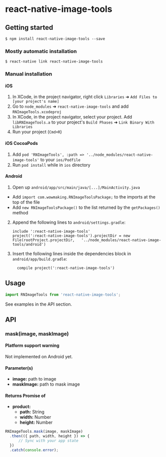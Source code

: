 # react-native-image-tools

## Getting started

`$ npm install react-native-image-tools --save`

### Mostly automatic installation

`$ react-native link react-native-image-tools`

### Manual installation

#### iOS

1. In XCode, in the project navigator, right click `Libraries` ➜ `Add Files to [your project's name]`
2. Go to `node_modules` ➜ `react-native-image-tools` and add `RNImageTools.xcodeproj`
3. In XCode, in the project navigator, select your project. Add `libRNImageTools.a` to your project's `Build Phases` ➜ `Link Binary With Libraries`
4. Run your project (`Cmd+R`)

#### iOS CocoaPods
1. Add `pod 'RNImageTools', :path => '../node_modules/react-native-image-tools'` to your `ios/Podfile`
2. Run `pod install` while in `ios` directory

#### Android

1. Open up `android/app/src/main/java/[...]/MainActivity.java`

- Add `import com.wowmaking.RNImageToolsPackage;` to the imports at the top of the file
- Add `new RNImageToolsPackage()` to the list returned by the `getPackages()` method

2. Append the following lines to `android/settings.gradle`:
   ```
   include ':react-native-image-tools'
   project(':react-native-image-tools').projectDir = new File(rootProject.projectDir, 	'../node_modules/react-native-image-tools/android')
   ```
3. Insert the following lines inside the dependencies block in `android/app/build.gradle`:
   ```
     compile project(':react-native-image-tools')
   ```
## Usage

```javascript
import RNImageTools from 'react-native-image-tools';
```
See examples in the API section.

## API
### mask(image, maskImage)
#### Platform support warning
Not implemented on Android yet.
#### Parameter(s)
* **image:** path to image
* **maskImage:** path to mask image
#### Returns Promise of
* **product:** 
    * **path:** String
    * **width:** Number
    * **height:** Number
```javascript
RNImageTools.mask(image, maskImage)
  .then(({ path, width, height }) => {
      // Sync with your app state
  })
  .catch(console.error);
```